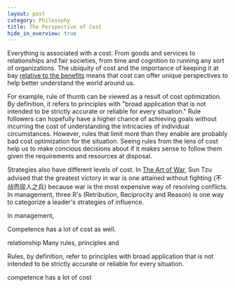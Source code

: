 ```yaml
---
layout: post
category: Philosophy
title: The Perspective of Cost
hide_in_overview: true
---
```


Everything is associated with a cost. From goods and services to
relationships and fair societies, from time and cognition to running
any sort of organizations. The ubiquity of cost and the importance of
keeping it at bay [relative to the
benefits](https://en.wikipedia.org/wiki/Benefit%E2%80%93cost_ratio)
means that cost can offer unique perspectives to help better
understand the world around us.

For example, rule of thumb can be viewed as a result of cost
optimization. By definition, it refers to principles with "broad
application that is not intended to be strictly accurate or reliable
for every situation." Rule followers can hopefully have a higher
chance of achieving goals without incurring the cost of understanding
the intricacies of individual circumstances. However, rules that limit
more than they enable are probably bad cost optimization for the
situation. Seeing rules from the lens of cost help us to make concious
decisions about if it makes sense to follow them given the
requirements and resources at disposal.

Strategies also have different levels of cost. In [The Art of
War](https://en.wikipedia.org/wiki/The_Art_of_War), Sun Tzu advised
that the greatest victory in war is one attained without fighting (不
战而屈人之兵) because war is the most expensive way of resolving
conflicts. In management, three R's (Retribution, Reciprocity and
Reason) is one way to categorize a leader's strategies of influence. 




In management, 


Competence has a lot of cost as well.


relationship Many rules, principles and 

Rules, by definition, refer to principles with broad application that
is not intended to be strictly accurate or reliable for every
situation.

competence has a lot of cost